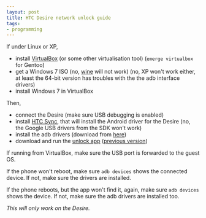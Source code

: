 ```yaml
---
layout: post
title: HTC Desire network unlock guide
tags:
- programming
---
```


If under Linux or XP,

* install [VirtualBox][2] (or some other virtualisation tool) (`emerge
  virtualbox` for Gentoo)
* get a Windows 7 ISO (no, [wine][1] will not work) (no, XP won't work either,
  at least the 64-bit version has troubles with the the adb interface drivers)
* install Windows 7 in VirtualBox

[1]: https://www.winehq.org/
[2]: https://www.virtualbox.org

Then,

* connect the Desire (make sure USB debugging is enabled)
* install [HTC Sync][3], that will install the Android driver for the Desire
  (no, the Google USB drivers from the SDK won't work)
* install the adb drivers (download from [here][5])
* download and run the [unlock app][7] ([previous version][8])

[3]: https://drivers.softpedia.com/progDownload/HTC-Sync-Manager-USB-Driver-20410-Download-240924.html
[4]: https://forum.xda-developers.com/showthread.php?t=943726
[5]: https://downloads.unrevoked.com/recovery/android-usb-driver.zip
[7]: https://www.sieempi.eu/data/HTC_Desire_Unlock_v0.9.5.rar
[8]: https://www.sieempi.eu/data/HTC_Desire_Unlock_v0.9.4.rar

If running from VirtualBox, make sure the USB port is forwarded to the guest
OS.

If the phone won't reboot, make sure `adb devices` shows the connected device.
If not, make sure the drivers are installed.

If the phone reboots, but the app won't find it, again, make sure `adb devices`
shows the device. If not, make sure the adb drivers are installed too.

*This will only work on the Desire.*
